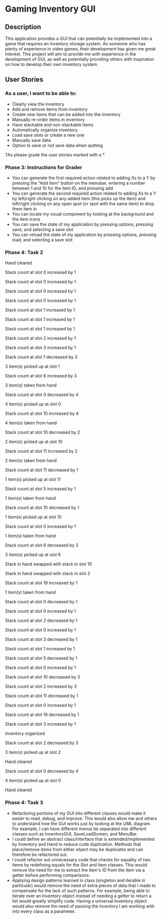 # **Gaming Inventory GUI**

## Description
This application provides a GUI that can potentially be 
implemented into a game that requires an inventory storage 
system. As someone who has plenty of experience in video games,
their development has given me great interest. This project 
will aim to provide me with experience in the development of
GUI, as well as potentially providing others with inspiration
on how to develop their own inventory system.

## User Stories
### As a user, I want to be able to:

- Clearly view the inventory
- Add and remove items from inventory
- Create new items that can be added into the inventory
- Manually re-order items in inventory
- Have stackable and non-stackable items
- Automatically organize inventory 
- Load save slots or create a new one
- Manually save data
- Option to save or not save data when quitting

TAs please grade the user stories marked with a *

### Phase 3: Instructions for Grader

- You can generate the first required action related to adding Xs to a Y by pressing the "Add item" button on the 
menubar, entering a number between 1 and 10 for the item ID, and pressing add
- You can generate the second required action related to adding Xs to a Y by left/right clicking on any added item (this
picks up the item) and left/right clicking on any open spot (or spot with the same item) to drop them item in
- You can locate my visual component by looking at the background and the item icons
- You can save the state of my application by pressing options, pressing save, and selecting a save slot
- You can reload the state of my application by pressing options, pressing load, and selecting a save slot


### Phase 4: Task 2

Hand cleared

Stack count at slot 0 increased by 1

Stack count at slot 0 increased by 1

Stack count at slot 0 increased by 1

Stack count at slot 0 increased by 1

Stack count at slot 1 increased by 1

Stack count at slot 1 increased by 1

Stack count at slot 1 increased by 1

Stack count at slot 2 increased by 1

Stack count at slot 3 increased by 1

Stack count at slot 1 decreased by 3

3 item(s) picked up at slot 1

Stack count at slot 6 increased by 3

3 item(s) taken from hand

Stack count at slot 0 decreased by 4

4 item(s) picked up at slot 0

Stack count at slot 10 increased by 4

4 item(s) taken from hand

Stack count at slot 10 decreased by 2

2 item(s) picked up at slot 10

Stack count at slot 11 increased by 2

2 item(s) taken from hand

Stack count at slot 11 decreased by 1

1 item(s) picked up at slot 11

Stack count at slot 5 increased by 1

1 item(s) taken from hand

Stack count at slot 10 decreased by 1

1 item(s) picked up at slot 10

Stack count at slot 0 increased by 1

1 item(s) taken from hand

Stack count at slot 6 decreased by 3

3 item(s) picked up at slot 6

Stack in hand swapped with stack in slot 10

Stack in hand swapped with stack in slot 2

Stack count at slot 19 increased by 1

1 item(s) taken from hand

Stack count at slot 0 decreased by 1

Stack count at slot 0 increased by 1

Stack count at slot 2 decreased by 1

Stack count at slot 0 increased by 1

Stack count at slot 3 decreased by 1

Stack count at slot 1 increased by 1

Stack count at slot 5 decreased by 1

Stack count at slot 0 increased by 1

Stack count at slot 10 decreased by 3

Stack count at slot 2 increased by 3

Stack count at slot 11 decreased by 1

Stack count at slot 0 increased by 1

Stack count at slot 19 decreased by 1

Stack count at slot 3 increased by 1

Inventory organized

Stack count at slot 2 decreased by 3

3 item(s) picked up at slot 2

Hand cleared

Stack count at slot 0 decreased by 4

4 item(s) picked up at slot 0

Hand cleared

### Phase 4: Task 3

- Refactoring portions of my GUI into different classes would make it easier to read, debug, and improve. This would
also allow me and others to understand how the GUI works just by looking at the UML diagram. For example, I can have
different menus be separated into different classes such as InventoryGUI, SaveLoadScreen, and MenuBar.
- I could define an abstract class/interface that is extended/implemented by Inventory and Hand to reduce
code duplication. Methods that place/remove items from either object may be duplicates and can therefore be refactored
out.
- I could refactor out unnecessary code that checks for equality of two items by redefining equals for the Slot and 
Item classes. This would remove the need for me to extract the item's ID from the item via a getter before performing 
comparisons.
- Applying design patterns learned in class (singleton and iterable in particular) would remove the need of extra pieces 
of data that I made to compensate for the lack of such patterns. For example, being able to iterate over an Inventory
object instead of needing a getter to return a list would greatly simplify code. Having a universal Inventory object 
would also remove the need of passing the inventory I am working with into every class as a parameter.


